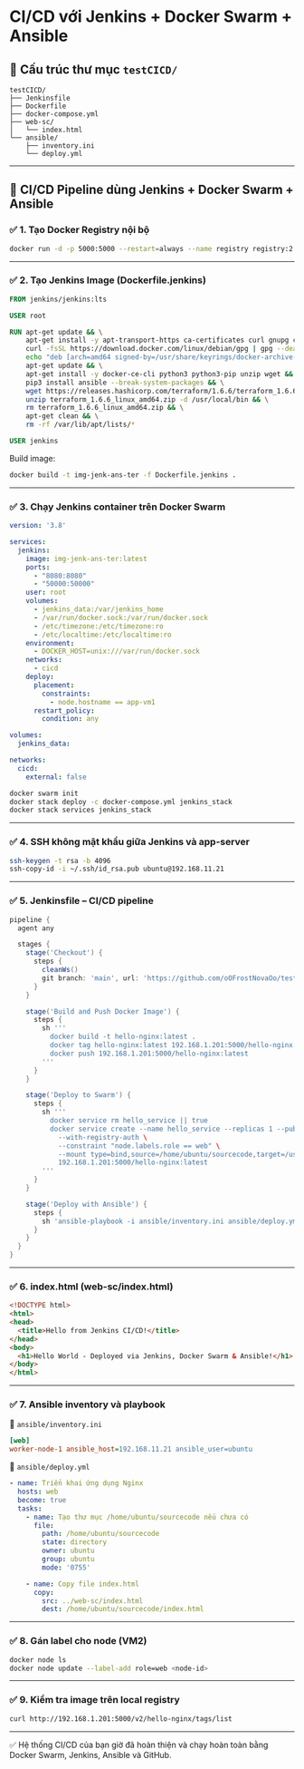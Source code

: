 # CI/CD với Jenkins + Docker Swarm + Ansible

## 📁 Cấu trúc thư mục `testCICD/`

```
testCICD/
├── Jenkinsfile
├── Dockerfile
├── docker-compose.yml
├── web-sc/
│   └── index.html
└── ansible/
    ├── inventory.ini
    └── deploy.yml
```

---

## 🚀 CI/CD Pipeline dùng Jenkins + Docker Swarm + Ansible

### ✅ 1. Tạo Docker Registry nội bộ

```bash
docker run -d -p 5000:5000 --restart=always --name registry registry:2
```

---

### ✅ 2. Tạo Jenkins Image (Dockerfile.jenkins)

```Dockerfile
FROM jenkins/jenkins:lts

USER root

RUN apt-get update && \
    apt-get install -y apt-transport-https ca-certificates curl gnupg curl software-properties-common gnupg2 lsb-release && \
    curl -fsSL https://download.docker.com/linux/debian/gpg | gpg --dearmor -o /usr/share/keyrings/docker-archive-keyring.gpg && \
    echo "deb [arch=amd64 signed-by=/usr/share/keyrings/docker-archive-keyring.gpg] https://download.docker.com/linux/debian $(lsb_release -cs) stable" > /etc/apt/sources.list.d/docker.list && \
    apt-get update && \
    apt-get install -y docker-ce-cli python3 python3-pip unzip wget && \
    pip3 install ansible --break-system-packages && \
    wget https://releases.hashicorp.com/terraform/1.6.6/terraform_1.6.6_linux_amd64.zip && \
    unzip terraform_1.6.6_linux_amd64.zip -d /usr/local/bin && \
    rm terraform_1.6.6_linux_amd64.zip && \
    apt-get clean && \
    rm -rf /var/lib/apt/lists/*

USER jenkins
```

Build image:
```bash
docker build -t img-jenk-ans-ter -f Dockerfile.jenkins .
```

---

### ✅ 3. Chạy Jenkins container trên Docker Swarm

```yaml
version: '3.8'

services:
  jenkins:
    image: img-jenk-ans-ter:latest
    ports:
      - "8080:8080"
      - "50000:50000"
    user: root
    volumes:
      - jenkins_data:/var/jenkins_home
      - /var/run/docker.sock:/var/run/docker.sock
      - /etc/timezone:/etc/timezone:ro
      - /etc/localtime:/etc/localtime:ro
    environment:
      - DOCKER_HOST=unix:///var/run/docker.sock
    networks:
      - cicd
    deploy:
      placement:
        constraints:
          - node.hostname == app-vm1
      restart_policy:
        condition: any

volumes:
  jenkins_data:

networks:
  cicd:
    external: false
```

```bash
docker swarm init
docker stack deploy -c docker-compose.yml jenkins_stack
docker stack services jenkins_stack
```

---

### ✅ 4. SSH không mật khẩu giữa Jenkins và app-server

```bash
ssh-keygen -t rsa -b 4096
ssh-copy-id -i ~/.ssh/id_rsa.pub ubuntu@192.168.11.21
```

---

### ✅ 5. Jenkinsfile – CI/CD pipeline

```groovy
pipeline {
  agent any

  stages {
    stage('Checkout') {
      steps {
        cleanWs()
        git branch: 'main', url: 'https://github.com/oOFrostNovaOo/testCICD.git'
      }
    }

    stage('Build and Push Docker Image') {
      steps {
        sh '''
          docker build -t hello-nginx:latest .
          docker tag hello-nginx:latest 192.168.1.201:5000/hello-nginx:latest
          docker push 192.168.1.201:5000/hello-nginx:latest
        '''
      }
    }

    stage('Deploy to Swarm') {
      steps {
        sh '''
          docker service rm hello_service || true
          docker service create --name hello_service --replicas 1 --publish 8081:80 \
            --with-registry-auth \
            --constraint "node.labels.role == web" \
            --mount type=bind,source=/home/ubuntu/sourcecode,target=/usr/share/nginx/html \
            192.168.1.201:5000/hello-nginx:latest
        '''
      }
    }

    stage('Deploy with Ansible') {
      steps {
        sh 'ansible-playbook -i ansible/inventory.ini ansible/deploy.yml'
      }
    }
  }
}
```

---

### ✅ 6. index.html (web-sc/index.html)

```html
<!DOCTYPE html>
<html>
<head>
  <title>Hello from Jenkins CI/CD!</title>
</head>
<body>
  <h1>Hello World - Deployed via Jenkins, Docker Swarm & Ansible!</h1>
</body>
</html>
```

---

### ✅ 7. Ansible inventory và playbook

📄 `ansible/inventory.ini`
```ini
[web]
worker-node-1 ansible_host=192.168.11.21 ansible_user=ubuntu
```

📄 `ansible/deploy.yml`
```yaml
- name: Triển khai ứng dụng Nginx
  hosts: web
  become: true
  tasks:
    - name: Tạo thư mục /home/ubuntu/sourcecode nếu chưa có
      file:
        path: /home/ubuntu/sourcecode
        state: directory
        owner: ubuntu
        group: ubuntu
        mode: '0755'

    - name: Copy file index.html
      copy:
        src: ../web-sc/index.html
        dest: /home/ubuntu/sourcecode/index.html
```

---

### ✅ 8. Gán label cho node (VM2)

```bash
docker node ls
docker node update --label-add role=web <node-id>
```

---

### ✅ 9. Kiểm tra image trên local registry

```bash
curl http://192.168.1.201:5000/v2/hello-nginx/tags/list
```

---

✅ Hệ thống CI/CD của bạn giờ đã hoàn thiện và chạy hoàn toàn bằng Docker Swarm, Jenkins, Ansible và GitHub.

